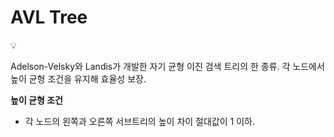 # AVL Tree

<aside>
💡

Adelson-Velsky와 Landis가 개발한 자기 균형 이진 검색 트리의 한 종류.
각 노드에서 높이 균형 조건을 유지해 효율성 보장.

</aside>

**높이 균형 조건**

- 각 노드의 왼쪽과 오른쪽 서브트리의 높이 차이 절대값이 1 이하.